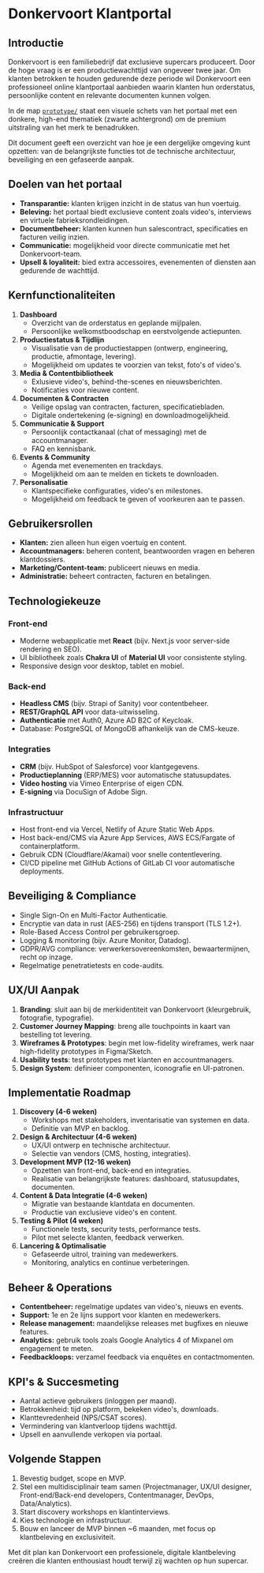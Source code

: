 # Donkervoort Klantportal

## Introductie
Donkervoort is een familiebedrijf dat exclusieve supercars produceert. Door de hoge vraag is er een productiewachttijd van ongeveer twee jaar. Om klanten betrokken te houden gedurende deze periode wil Donkervoort een professioneel online klantportaal aanbieden waarin klanten hun orderstatus, persoonlijke content en relevante documenten kunnen volgen.

In de map [`prototype/`](prototype/index.html) staat een visuele schets van het portaal met een donkere, high-end thematiek (zwarte achtergrond) om de premium uitstraling van het merk te benadrukken.

Dit document geeft een overzicht van hoe je een dergelijke omgeving kunt opzetten: van de belangrijkste functies tot de technische architectuur, beveiliging en een gefaseerde aanpak.

## Doelen van het portaal
- **Transparantie:** klanten krijgen inzicht in de status van hun voertuig.
- **Beleving:** het portaal biedt exclusieve content zoals video's, interviews en virtuele fabrieksrondleidingen.
- **Documentbeheer:** klanten kunnen hun salescontract, specificaties en facturen veilig inzien.
- **Communicatie:** mogelijkheid voor directe communicatie met het Donkervoort-team.
- **Upsell & loyaliteit:** bied extra accessoires, evenementen of diensten aan gedurende de wachttijd.

## Kernfunctionaliteiten
1. **Dashboard**
   - Overzicht van de orderstatus en geplande mijlpalen.
   - Persoonlijke welkomstboodschap en eerstvolgende actiepunten.
2. **Productiestatus & Tijdlijn**
   - Visualisatie van de productiestappen (ontwerp, engineering, productie, afmontage, levering).
   - Mogelijkheid om updates te voorzien van tekst, foto's of video's.
3. **Media & Contentbibliotheek**
   - Exlusieve video's, behind-the-scenes en nieuwsberichten.
   - Notificaties voor nieuwe content.
4. **Documenten & Contracten**
   - Veilige opslag van contracten, facturen, specificatiebladen.
   - Digitale ondertekening (e-signing) en downloadmogelijkheid.
5. **Communicatie & Support**
   - Persoonlijk contactkanaal (chat of messaging) met de accountmanager.
   - FAQ en kennisbank.
6. **Events & Community**
   - Agenda met evenementen en trackdays.
   - Mogelijkheid om aan te melden en tickets te downloaden.
7. **Personalisatie**
   - Klantspecifieke configuraties, video's en milestones.
   - Mogelijkheid om feedback te geven of voorkeuren aan te passen.

## Gebruikersrollen
- **Klanten:** zien alleen hun eigen voertuig en content.
- **Accountmanagers:** beheren content, beantwoorden vragen en beheren klantdossiers.
- **Marketing/Content-team:** publiceert nieuws en media.
- **Administratie:** beheert contracten, facturen en betalingen.

## Technologiekeuze
### Front-end
- Moderne webapplicatie met **React** (bijv. Next.js voor server-side rendering en SEO).
- UI bibliotheek zoals **Chakra UI** of **Material UI** voor consistente styling.
- Responsive design voor desktop, tablet en mobiel.

### Back-end
- **Headless CMS** (bijv. Strapi of Sanity) voor contentbeheer.
- **REST/GraphQL API** voor data-uitwisseling.
- **Authenticatie** met Auth0, Azure AD B2C of Keycloak.
- Database: PostgreSQL of MongoDB afhankelijk van de CMS-keuze.

### Integraties
- **CRM** (bijv. HubSpot of Salesforce) voor klantgegevens.
- **Productieplanning** (ERP/MES) voor automatische statusupdates.
- **Video hosting** via Vimeo Enterprise of eigen CDN.
- **E-signing** via DocuSign of Adobe Sign.

### Infrastructuur
- Host front-end via Vercel, Netlify of Azure Static Web Apps.
- Host back-end/CMS via Azure App Services, AWS ECS/Fargate of containerplatform.
- Gebruik CDN (Cloudflare/Akamai) voor snelle contentlevering.
- CI/CD pipeline met GitHub Actions of GitLab CI voor automatische deployments.

## Beveiliging & Compliance
- Single Sign-On en Multi-Factor Authenticatie.
- Encryptie van data in rust (AES-256) en tijdens transport (TLS 1.2+).
- Role-Based Access Control per gebruikersgroep.
- Logging & monitoring (bijv. Azure Monitor, Datadog).
- GDPR/AVG compliance: verwerkersovereenkomsten, bewaartermijnen, recht op inzage.
- Regelmatige penetratietests en code-audits.

## UX/UI Aanpak
1. **Branding**: sluit aan bij de merkidentiteit van Donkervoort (kleurgebruik, fotografie, typografie).
2. **Customer Journey Mapping**: breng alle touchpoints in kaart van bestelling tot levering.
3. **Wireframes & Prototypes**: begin met low-fidelity wireframes, werk naar high-fidelity prototypes in Figma/Sketch.
4. **Usability tests**: test prototypes met klanten en accountmanagers.
5. **Design System**: definieer componenten, iconografie en UI-patronen.

## Implementatie Roadmap
1. **Discovery (4-6 weken)**
   - Workshops met stakeholders, inventarisatie van systemen en data.
   - Definitie van MVP en backlog.
2. **Design & Architectuur (4-6 weken)**
   - UX/UI ontwerp en technische architectuur.
   - Selectie van vendors (CMS, hosting, integraties).
3. **Development MVP (12-16 weken)**
   - Opzetten van front-end, back-end en integraties.
   - Realisatie van belangrijkste features: dashboard, statusupdates, documenten.
4. **Content & Data Integratie (4-6 weken)**
   - Migratie van bestaande klantdata en documenten.
   - Productie van exclusieve video's en content.
5. **Testing & Pilot (4 weken)**
   - Functionele tests, security tests, performance tests.
   - Pilot met selecte klanten, feedback verwerken.
6. **Lancering & Optimalisatie**
   - Gefaseerde uitrol, training van medewerkers.
   - Monitoring, analytics en continue verbeteringen.

## Beheer & Operations
- **Contentbeheer:** regelmatige updates van video's, nieuws en events.
- **Support:** 1e en 2e lijns support voor klanten en medewerkers.
- **Release management:** maandelijkse releases met bugfixes en nieuwe features.
- **Analytics:** gebruik tools zoals Google Analytics 4 of Mixpanel om engagement te meten.
- **Feedbackloops:** verzamel feedback via enquêtes en contactmomenten.

## KPI's & Succesmeting
- Aantal actieve gebruikers (inloggen per maand).
- Betrokkenheid: tijd op platform, bekeken video's, downloads.
- Klanttevredenheid (NPS/CSAT scores).
- Vermindering van klantverloop tijdens wachttijd.
- Upsell en aanvullende verkopen via portaal.

## Volgende Stappen
1. Bevestig budget, scope en MVP.
2. Stel een multidisciplinair team samen (Projectmanager, UX/UI designer, Front-end/Back-end developers, Contentmanager, DevOps, Data/Analytics).
3. Start discovery workshops en klantinterviews.
4. Kies technologie en infrastructuur.
5. Bouw en lanceer de MVP binnen ~6 maanden, met focus op klantbeleving en exclusiviteit.

Met dit plan kan Donkervoort een professionele, digitale klantbeleving creëren die klanten enthousiast houdt terwijl zij wachten op hun supercar.
